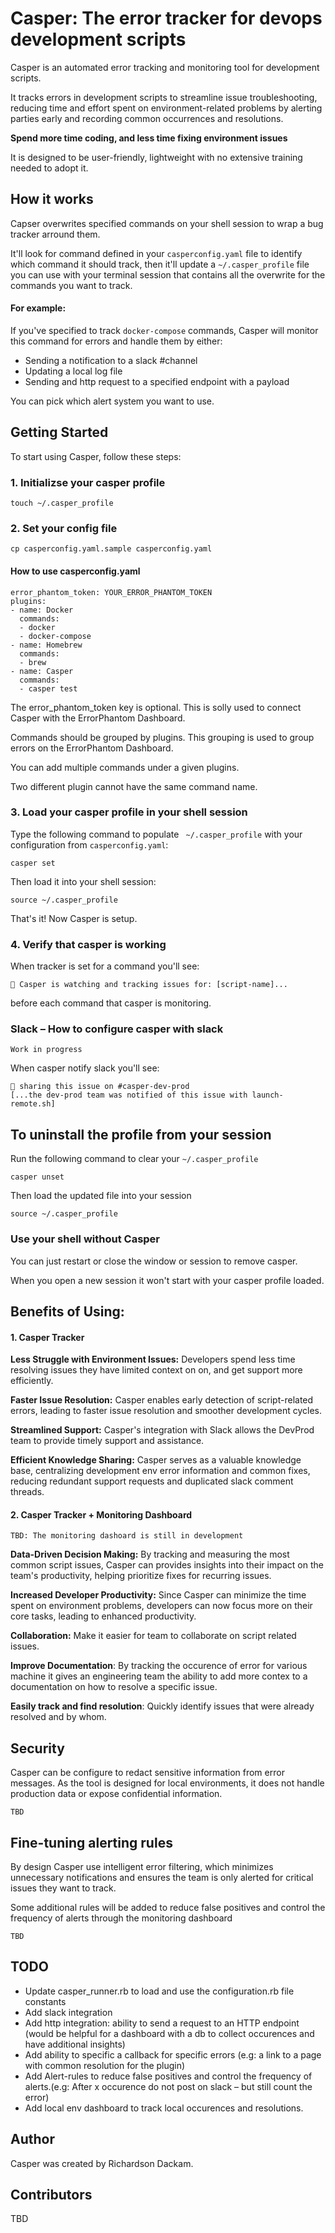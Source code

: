 # Casper: The error tracker for devops development scripts


Casper is an automated error tracking and monitoring tool for development scripts.

It tracks errors in development scripts to streamline issue troubleshooting, reducing time and effort spent on environment-related problems by alerting parties early and recording common occurrences and resolutions.

**Spend more time coding, and less time fixing environment issues**

It is designed to be user-friendly, lightweight with no extensive training needed to adopt it.

## How it works

Capser overwrites specified commands on your shell session to wrap a bug tracker arround them.

It'll look for command defined in your `casperconfig.yaml` file to identify which command it should track, then it'll update a `~/.casper_profile` file you can use with your terminal session that contains all the overwrite for the commands you want to track.

#### For example:
If you've specified to track `docker-compose` commands, Casper will monitor this command for errors and handle them by either:
- Sending a notification to a slack #channel
- Updating a local log file
- Sending and http request to a specified endpoint with a payload

You can pick which alert system you want to use.


## Getting Started

To start using Casper, follow these steps:

### 1. Initializse your casper profile

`touch ~/.casper_profile`

### 2. Set your config file

`cp casperconfig.yaml.sample casperconfig.yaml`

#### How to use casperconfig.yaml

```
error_phantom_token: YOUR_ERROR_PHANTOM_TOKEN
plugins:
- name: Docker
  commands:
  - docker
  - docker-compose
- name: Homebrew
  commands:
  - brew
- name: Casper
  commands:
  - casper test
```

The error_phantom_token key is optional. This is solly used to connect Casper with the ErrorPhantom Dashboard.

Commands should be grouped by plugins. This grouping is used to group errors on the ErrorPhantom Dashboard.

You can add multiple commands under a given plugins.

Two different plugin cannot have the same command name.

###  3. Load your casper profile in your shell session

Type the following command to populate ` ~/.casper_profile` with your configuration from `casperconfig.yaml`:

```
casper set
```

Then load it into your shell session:

```
source ~/.casper_profile
```

That's it! Now Casper is setup.


### 4. Verify that casper is working

When tracker is set for a command you'll see:

`👻 Casper is watching and tracking issues for: [script-name]...` 

before each command that casper is monitoring.

### Slack – How to configure casper with slack

`Work in progress`

When casper notify slack you'll see:

```
👻 sharing this issue on #casper-dev-prod
[...the dev-prod team was notified of this issue with launch-remote.sh]
```

## To uninstall the profile from your session

Run the following command to clear your `~/.casper_profile`
```
casper unset
```

Then load the updated file into your session
```
source ~/.casper_profile
```
### Use your shell without Casper

You can just restart or close the window or session to remove casper. 

When you open a new session it won't start with your casper profile loaded.

## Benefits of Using:

#### 1. Casper Tracker

**Less Struggle with Environment Issues:** Developers spend less time resolving issues they have limited context on on, and get support more efficiently.

**Faster Issue Resolution:** Casper enables early detection of script-related errors, leading to faster issue resolution and smoother development cycles.

**Streamlined Support:** Casper's integration with Slack allows the DevProd team to provide timely support and assistance.

**Efficient Knowledge Sharing:** Casper serves as a valuable knowledge base, centralizing development env error information and common fixes, reducing redundant support requests and duplicated slack comment threads.

#### 2. Casper Tracker + Monitoring Dashboard

`TBD: The monitoring dashoard is still in development`

**Data-Driven Decision Making:** By tracking and measuring the most common script issues, Casper can provides insights into their impact on the team's productivity, helping prioritize fixes for recurring issues.

**Increased Developer Productivity:** Since Casper can minimize the time spent on environment problems, developers can now focus more on their core tasks, leading to enhanced productivity.

**Collaboration:** Make it easier for team to collaborate on script related issues.

**Improve Documentation**: By tracking the occurence of error for various machine it gives an engineering team the ability to add more contex to a documentation on how to resolve a specific issue.

**Easily track and find resolution**: Quickly identify issues that were already resolved and by whom.

## Security

Casper can be configure to redact sensitive information from error messages. As the tool is designed for local environments, it does not handle production data or expose confidential information.

`TBD`

## Fine-tuning alerting rules

By design Casper use intelligent error filtering, which  minimizes unnecessary notifications and ensures the team is only alerted for critical issues they want to track.


Some additional rules will be added to reduce false positives and control the frequency of alerts through the monitoring dashboard

`TBD`

## TODO
- Update casper_runner.rb to load and use the configuration.rb file constants
- Add slack integration
- Add http integration: ability to send a request to an HTTP endpoint (would be helpful for a dashboard with a db to collect occurences and have additional insights)
- Add ability to specific a callback for specific errors (e.g: a link to a page with common resolution for the plugin)
- Add Alert-rules to reduce false positives and control the frequency of alerts.(e.g: After x occurence do not post on slack – but still count the error)
- Add local env dashboard to track local occurences and resolutions.

## Author

Casper was created by Richardson Dackam. 

## Contributors

TBD
